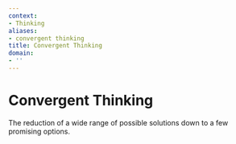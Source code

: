 ```yaml
---
context:
- Thinking
aliases:
- convergent thinking
title: Convergent Thinking
domain:
- ''
---
```


# Convergent Thinking

The reduction of a wide range of possible solutions down to a few promising options.
